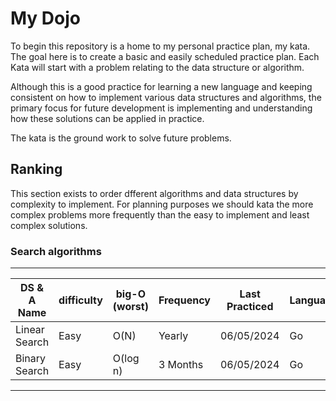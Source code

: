 # My Dojo

To begin this repository is a home to my personal practice plan, my kata. The goal here is to create a basic
and easily scheduled practice plan. Each Kata will start with a problem relating to the data structure or
algorithm.

Although this is a good practice for learning a new language and keeping consistent on how to implement various 
data structures and algorithms, the primary focus for future development is implementing and understanding how
these solutions can be applied in practice.

The kata is the ground work to solve future problems.

## Ranking
This section exists to order dfferent algorithms and data structures by complexity to implement.
For planning purposes we should kata the more complex problems more frequently than the easy to
implement and least complex solutions.

### Search algorithms
---------------------------------------------------------------------------------------
| DS & A Name   | difficulty | big-O (worst) | Frequency | Last Practiced | Languages |
|---------------|------------|---------------|-----------|----------------|-----------|
| Linear Search |   Easy     | O(N)          | Yearly    | 06/05/2024     | Go        |
| Binary Search |   Easy     | O(log n)      | 3 Months  | 06/05/2024     | Go        |
---------------------------------------------------------------------------------------
